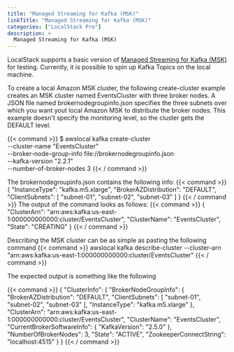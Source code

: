 ```yaml
---
title: "Managed Streaming for Kafka (MSK)"
linkTitle: "Managed Streaming for Kafka (MSK)"
categories: ["LocalStack Pro"]
description: >
  Managed Streaming for Kafka (MSK)
---
```


LocalStack supports a basic version of [Managed Streaming for Kafka (MSK)](https://aws.amazon.com/msk/) for testing. Currently, it is possible to spin up Kafka Topics on the local machine.

To create a local Amazon MSK cluster, the following create-cluster example creates an MSK cluster named EventsCluster with three broker nodes. A JSON file named brokernodegroupinfo.json specifies the three subnets over which you want yout local Amazon MSK to distribute the broker nodes. This example doesn't specify the monitoring level, so the cluster gets the DEFAULT level.

{{< command >}}
$ awslocal kafka create-cluster \
    --cluster-name "EventsCluster" \
    --broker-node-group-info file://brokernodegroupinfo.json \
    --kafka-version "2.2.1" \
    --number-of-broker-nodes 3
{{< / command >}}

The brokernodegroupinfo.json contains the following info:
{{< command >}}
{
    "InstanceType": "kafka.m5.xlarge",
    "BrokerAZDistribution": "DEFAULT",
    "ClientSubnets": [
        "subnet-01",
        "subnet-02",
        "subnet-03"
    ]
}
{{< / command >}}
The output of the command looks as follows:
{{< command >}}
{
    "ClusterArn": "arn:aws:kafka:us-east-1:000000000000:cluster/EventsCluster",
    "ClusterName": "EventsCluster",
    "State": "CREATING"
}
{{< / command >}}

Describing the MSK cluster can be as simple as pasting the following command
{{< command >}}
awslocal kafka describe-cluster --cluster-arn "arn:aws:kafka:us-east-1:000000000000:cluster/EventsCluster"
{{< / command >}}

The expected output is something like the following

{{< command >}}
{
    "ClusterInfo": {
        "BrokerNodeGroupInfo": {
            "BrokerAZDistribution": "DEFAULT",
            "ClientSubnets": [
                "subnet-01",
                "subnet-02",
                "subnet-03"
            ],
            "InstanceType": "kafka.m5.xlarge"
        },
        "ClusterArn": "arn:aws:kafka:us-east-1:000000000000:cluster/EventsCluster",
        "ClusterName": "EventsCluster",
        "CurrentBrokerSoftwareInfo": {
            "KafkaVersion": "2.5.0"
        },
        "NumberOfBrokerNodes": 3,
        "State": "ACTIVE",
        "ZookeeperConnectString": "localhost:4515"
    }
}
{{< / command >}}
